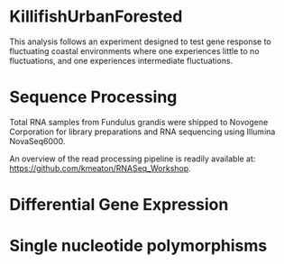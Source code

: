 # KillifishUrbanForested
This analysis follows an experiment designed to test gene response to fluctuating coastal environments where one experiences little to no fluctuations, and one experiences intermediate fluctuations.

# Sequence Processing
Total RNA samples from Fundulus grandis were shipped to Novogene Corporation for library preparations and RNA sequencing using Illumina NovaSeq6000.

An overview of the read processing pipeline is readily available at: https://github.com/kmeaton/RNASeq_Workshop.

# Differential Gene Expression


# Single nucleotide polymorphisms
